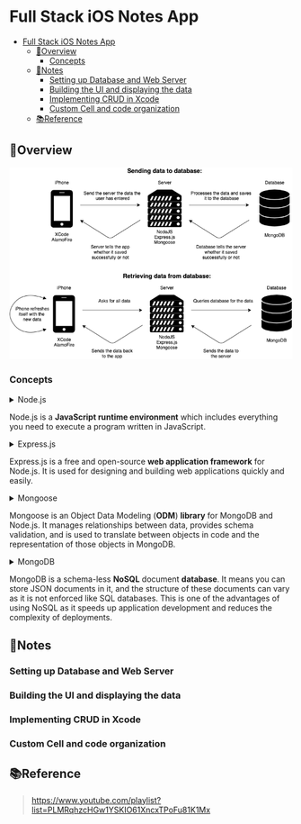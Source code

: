 # Full Stack iOS Notes App

- [Full Stack iOS Notes App](#full-stack-ios-notes-app)
  - [👀Overview](#overview)
    - [Concepts](#concepts)
  - [📝Notes](#notes)
    - [Setting up Database and Web Server](#setting-up-database-and-web-server)
    - [Building the UI and displaying the data](#building-the-ui-and-displaying-the-data)
    - [Implementing CRUD in Xcode](#implementing-crud-in-xcode)
    - [Custom Cell and code organization](#custom-cell-and-code-organization)
  - [📚Reference](#reference)

## 👀Overview

![overview](/assets/overview.png)

### Concepts

<details>
  <summary>Node.js</summary>

> Both your browser JavaScript and Node.js run on the V8 JavaScript runtime engine. This engine takes your JavaScript code and converts it into a faster machine code. Machine code is low-level code which the computer can run without needing to first interpret it.

Node.js uses an event-driven, non-blocking I/O model that makes it lightweight and efficient.

Node.js’ package ecosystem, npm, is the largest ecosystem of open source libraries in the world.

</details>

Node.js is a **JavaScript runtime environment** which includes everything you need to execute a program written in JavaScript.


<details>
  <summary>Express.js</summary>

  Express.js is a framework of Node.js which means that most of the code is already written for programmers to work with. You can build a single page, multi-page, or hybrid web applications using Express.js. Express.js is lightweight and helps to organize web applications on the server-side into a more organized MVC architecture.

  It is important to learn javascript and HTML to be able to use Express.js. Express.js makes it easier to manage web applications.It is a part of a javascript based technology called MEAN software stack which stands for MongoDB, ExpressJS, AngularJS, and Node.js. Express.js is the backend part of MEAN and manages routing, sessions, HTTP requests, error handling, etc.

  The JavaScript library of Express.js helps the programmers to build efficient and fast web apps.  Express.js enhances the functionality of the node.js. In fact, if you don’t use Express.js, then you have to do a lot of complex programming to build an efficient API. It has made programming in node.js effortless and has given many additional features.

</details>

Express.js is a free and open-source **web application framework** for Node.js. It is used for designing and building web applications quickly and easily.

<details>
  <summary>Mongoose</summary>

  Object Mapping between Node and MongoDB managed via Mongoose

  ![mongoose](/assets/object_mapping_mongoose.png)

</details>

Mongoose is an Object Data Modeling (**ODM**) **library** for MongoDB and Node.js. It manages relationships between data, provides schema validation, and is used to translate between objects in code and the representation of those objects in MongoDB.

<details>
  <summary>MongoDB</summary>

  NoSQL Documents vs. Relational Tables in SQL

  ![mongo](/assets/mongo_example.png)

  ![sql](/assets/sql_example.png)

</details>

MongoDB is a schema-less **NoSQL** document **database**. It means you can store JSON documents in it, and the structure of these documents can vary as it is not enforced like SQL databases. This is one of the advantages of using NoSQL as it speeds up application development and reduces the complexity of deployments.

## 📝Notes

### Setting up Database and Web Server

### Building the UI and displaying the data

### Implementing CRUD in Xcode

### Custom Cell and code organization



## 📚Reference
>https://www.youtube.com/playlist?list=PLMRqhzcHGw1YSKIO61XncxTPoFu81K1Mx
